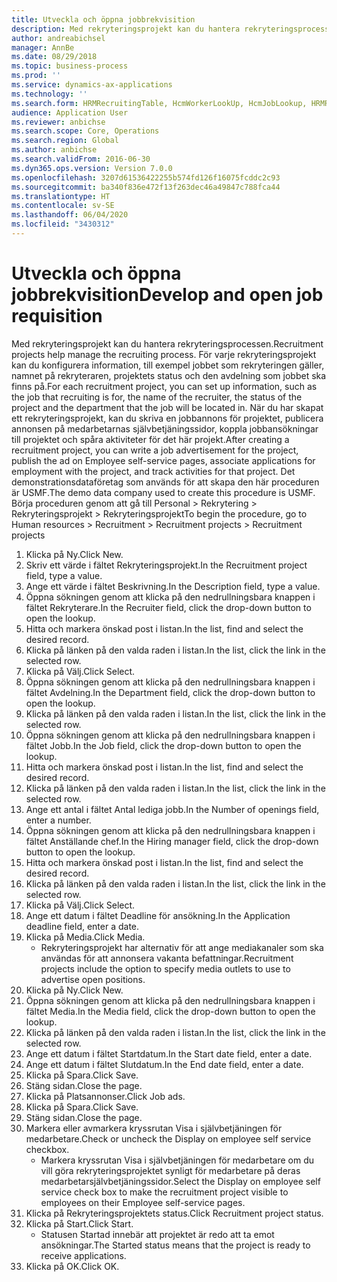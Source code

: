 ```yaml
---
title: Utveckla och öppna jobbrekvisition
description: Med rekryteringsprojekt kan du hantera rekryteringsprocessen.
author: andreabichsel
manager: AnnBe
ms.date: 08/29/2018
ms.topic: business-process
ms.prod: ''
ms.service: dynamics-ax-applications
ms.technology: ''
ms.search.form: HRMRecruitingTable, HcmWorkerLookUp, HcmJobLookup, HRMRecruitingMedia, HRMRecruitingJobAd, HcmPersonnelManagementWorkspace
audience: Application User
ms.reviewer: anbichse
ms.search.scope: Core, Operations
ms.search.region: Global
ms.author: anbichse
ms.search.validFrom: 2016-06-30
ms.dyn365.ops.version: Version 7.0.0
ms.openlocfilehash: 3207d61536422255b574fd126f16075fcddc2c93
ms.sourcegitcommit: ba340f836e472f13f263dec46a49847c788fca44
ms.translationtype: HT
ms.contentlocale: sv-SE
ms.lasthandoff: 06/04/2020
ms.locfileid: "3430312"
---
```

# <a name="develop-and-open-job-requisition"></a><span data-ttu-id="9cf1b-103">Utveckla och öppna jobbrekvisition</span><span class="sxs-lookup"><span data-stu-id="9cf1b-103">Develop and open job requisition</span></span>



<span data-ttu-id="9cf1b-104">Med rekryteringsprojekt kan du hantera rekryteringsprocessen.</span><span class="sxs-lookup"><span data-stu-id="9cf1b-104">Recruitment projects help manage the recruiting process.</span></span> <span data-ttu-id="9cf1b-105">För varje rekryteringsprojekt kan du konfigurera information, till exempel jobbet som rekryteringen gäller, namnet på rekryteraren, projektets status och den avdelning som jobbet ska finns på.</span><span class="sxs-lookup"><span data-stu-id="9cf1b-105">For each recruitment project, you can set up information, such as the job that recruiting is for, the name of the recruiter, the status of the project and the department that the job will be located in.</span></span> <span data-ttu-id="9cf1b-106">När du har skapat ett rekryteringsprojekt, kan du skriva en jobbannons för projektet, publicera annonsen på medarbetarnas självbetjäningssidor, koppla jobbansökningar till projektet och spåra aktiviteter för det här projekt.</span><span class="sxs-lookup"><span data-stu-id="9cf1b-106">After creating a recruitment project, you can write a job advertisement for the project, publish the ad on Employee self-service pages, associate applications for employment with the project, and track activities for that project.</span></span> <span data-ttu-id="9cf1b-107">Det demonstrationsdataföretag som används för att skapa den här proceduren är USMF.</span><span class="sxs-lookup"><span data-stu-id="9cf1b-107">The demo data company used to create this procedure is USMF.</span></span> <span data-ttu-id="9cf1b-108">Börja proceduren genom att gå till Personal > Rekrytering > Rekryteringsprojekt > Rekryteringsprojekt</span><span class="sxs-lookup"><span data-stu-id="9cf1b-108">To begin the procedure, go to Human resources > Recruitment > Recruitment projects > Recruitment projects</span></span>

1. <span data-ttu-id="9cf1b-109">Klicka på Ny.</span><span class="sxs-lookup"><span data-stu-id="9cf1b-109">Click New.</span></span>
2. <span data-ttu-id="9cf1b-110">Skriv ett värde i fältet Rekryteringsprojekt.</span><span class="sxs-lookup"><span data-stu-id="9cf1b-110">In the Recruitment project field, type a value.</span></span>
3. <span data-ttu-id="9cf1b-111">Ange ett värde i fältet Beskrivning.</span><span class="sxs-lookup"><span data-stu-id="9cf1b-111">In the Description field, type a value.</span></span>
4. <span data-ttu-id="9cf1b-112">Öppna sökningen genom att klicka på den nedrullningsbara knappen i fältet Rekryterare.</span><span class="sxs-lookup"><span data-stu-id="9cf1b-112">In the Recruiter field, click the drop-down button to open the lookup.</span></span>
5. <span data-ttu-id="9cf1b-113">Hitta och markera önskad post i listan.</span><span class="sxs-lookup"><span data-stu-id="9cf1b-113">In the list, find and select the desired record.</span></span>
6. <span data-ttu-id="9cf1b-114">Klicka på länken på den valda raden i listan.</span><span class="sxs-lookup"><span data-stu-id="9cf1b-114">In the list, click the link in the selected row.</span></span>
7. <span data-ttu-id="9cf1b-115">Klicka på Välj.</span><span class="sxs-lookup"><span data-stu-id="9cf1b-115">Click Select.</span></span>
8. <span data-ttu-id="9cf1b-116">Öppna sökningen genom att klicka på den nedrullningsbara knappen i fältet Avdelning.</span><span class="sxs-lookup"><span data-stu-id="9cf1b-116">In the Department field, click the drop-down button to open the lookup.</span></span>
9. <span data-ttu-id="9cf1b-117">Klicka på länken på den valda raden i listan.</span><span class="sxs-lookup"><span data-stu-id="9cf1b-117">In the list, click the link in the selected row.</span></span>
10. <span data-ttu-id="9cf1b-118">Öppna sökningen genom att klicka på den nedrullningsbara knappen i fältet Jobb.</span><span class="sxs-lookup"><span data-stu-id="9cf1b-118">In the Job field, click the drop-down button to open the lookup.</span></span>
11. <span data-ttu-id="9cf1b-119">Hitta och markera önskad post i listan.</span><span class="sxs-lookup"><span data-stu-id="9cf1b-119">In the list, find and select the desired record.</span></span>
12. <span data-ttu-id="9cf1b-120">Klicka på länken på den valda raden i listan.</span><span class="sxs-lookup"><span data-stu-id="9cf1b-120">In the list, click the link in the selected row.</span></span>
13. <span data-ttu-id="9cf1b-121">Ange ett antal i fältet Antal lediga jobb.</span><span class="sxs-lookup"><span data-stu-id="9cf1b-121">In the Number of openings field, enter a number.</span></span>
14. <span data-ttu-id="9cf1b-122">Öppna sökningen genom att klicka på den nedrullningsbara knappen i fältet Anställande chef.</span><span class="sxs-lookup"><span data-stu-id="9cf1b-122">In the Hiring manager field, click the drop-down button to open the lookup.</span></span>
15. <span data-ttu-id="9cf1b-123">Hitta och markera önskad post i listan.</span><span class="sxs-lookup"><span data-stu-id="9cf1b-123">In the list, find and select the desired record.</span></span>
16. <span data-ttu-id="9cf1b-124">Klicka på länken på den valda raden i listan.</span><span class="sxs-lookup"><span data-stu-id="9cf1b-124">In the list, click the link in the selected row.</span></span>
17. <span data-ttu-id="9cf1b-125">Klicka på Välj.</span><span class="sxs-lookup"><span data-stu-id="9cf1b-125">Click Select.</span></span>
18. <span data-ttu-id="9cf1b-126">Ange ett datum i fältet Deadline för ansökning.</span><span class="sxs-lookup"><span data-stu-id="9cf1b-126">In the Application deadline field, enter a date.</span></span>
19. <span data-ttu-id="9cf1b-127">Klicka på Media.</span><span class="sxs-lookup"><span data-stu-id="9cf1b-127">Click Media.</span></span>
    * <span data-ttu-id="9cf1b-128">Rekryteringsprojekt har alternativ för att ange mediakanaler som ska användas för att annonsera vakanta befattningar.</span><span class="sxs-lookup"><span data-stu-id="9cf1b-128">Recruitment projects include the option to specify media outlets to use to advertise open positions.</span></span>  
20. <span data-ttu-id="9cf1b-129">Klicka på Ny.</span><span class="sxs-lookup"><span data-stu-id="9cf1b-129">Click New.</span></span>
21. <span data-ttu-id="9cf1b-130">Öppna sökningen genom att klicka på den nedrullningsbara knappen i fältet Media.</span><span class="sxs-lookup"><span data-stu-id="9cf1b-130">In the Media field, click the drop-down button to open the lookup.</span></span>
22. <span data-ttu-id="9cf1b-131">Klicka på länken på den valda raden i listan.</span><span class="sxs-lookup"><span data-stu-id="9cf1b-131">In the list, click the link in the selected row.</span></span>
23. <span data-ttu-id="9cf1b-132">Ange ett datum i fältet Startdatum.</span><span class="sxs-lookup"><span data-stu-id="9cf1b-132">In the Start date field, enter a date.</span></span>
24. <span data-ttu-id="9cf1b-133">Ange ett datum i fältet Slutdatum.</span><span class="sxs-lookup"><span data-stu-id="9cf1b-133">In the End date field, enter a date.</span></span>
25. <span data-ttu-id="9cf1b-134">Klicka på Spara.</span><span class="sxs-lookup"><span data-stu-id="9cf1b-134">Click Save.</span></span>
26. <span data-ttu-id="9cf1b-135">Stäng sidan.</span><span class="sxs-lookup"><span data-stu-id="9cf1b-135">Close the page.</span></span>
27. <span data-ttu-id="9cf1b-136">Klicka på Platsannonser.</span><span class="sxs-lookup"><span data-stu-id="9cf1b-136">Click Job ads.</span></span>
28. <span data-ttu-id="9cf1b-137">Klicka på Spara.</span><span class="sxs-lookup"><span data-stu-id="9cf1b-137">Click Save.</span></span>
29. <span data-ttu-id="9cf1b-138">Stäng sidan.</span><span class="sxs-lookup"><span data-stu-id="9cf1b-138">Close the page.</span></span>
30. <span data-ttu-id="9cf1b-139">Markera eller avmarkera kryssrutan Visa i självbetjäningen för medarbetare.</span><span class="sxs-lookup"><span data-stu-id="9cf1b-139">Check or uncheck the Display on employee self service checkbox.</span></span>
    * <span data-ttu-id="9cf1b-140">Markera kryssrutan Visa i självbetjäningen för medarbetare om du vill göra rekryteringsprojektet synligt för medarbetare på deras medarbetarsjälvbetjäningssidor.</span><span class="sxs-lookup"><span data-stu-id="9cf1b-140">Select the Display on employee self service check box to make the recruitment project visible to employees on their Employee self-service pages.</span></span>  
31. <span data-ttu-id="9cf1b-141">Klicka på Rekryteringsprojektets status.</span><span class="sxs-lookup"><span data-stu-id="9cf1b-141">Click Recruitment project status.</span></span>
32. <span data-ttu-id="9cf1b-142">Klicka på Start.</span><span class="sxs-lookup"><span data-stu-id="9cf1b-142">Click Start.</span></span>
    * <span data-ttu-id="9cf1b-143">Statusen Startad innebär att projektet är redo att ta emot ansökningar.</span><span class="sxs-lookup"><span data-stu-id="9cf1b-143">The Started status means that the project is ready to receive applications.</span></span>  
33. <span data-ttu-id="9cf1b-144">Klicka på OK.</span><span class="sxs-lookup"><span data-stu-id="9cf1b-144">Click OK.</span></span>

